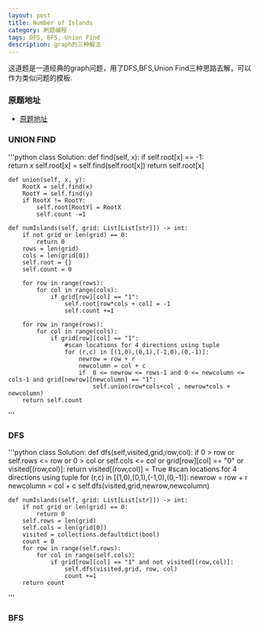 ```yaml
---
layout: post
title: Number of Islands
category: 刷题编程
tags: DFS, BFS, Union Find
description: graph的三种解法
---
```


这道题是一道经典的graph问题，用了DFS,BFS,Union Find三种思路去解，可以作为类似问题的模板.


### 原题地址

- [原题地址](https://leetcode.com/problems/number-of-islands/description/)
  
###  UNION FIND

'''python
class Solution:
    def find(self, x):
        if self.root[x] == -1:           
            return x
        self.root[x] = self.find(self.root[x])
        return self.root[x]

    def union(self, x, y):
        RootX = self.find(x)
        RootY = self.find(y)
        if RootX != RootY:
            self.root[RootY] = RootX
            self.count -=1

    def numIslands(self, grid: List[List[str]]) -> int:
        if not grid or len(grid) == 0:
            return 0
        rows = len(grid)
        cols = len(grid[0])
        self.root = {}
        self.count = 0

        for row in range(rows):
            for col in range(cols):
                if grid[row][col] == "1":
                    self.root[row*cols + col] = -1
                    self.count +=1

        for row in range(rows):
            for col in range(cols):
                if grid[row][col] == "1":
                    #scan locations for 4 directions using tuple
                    for (r,c) in [(1,0),(0,1),(-1,0),(0,-1)]:
                        newrow = row + r
                        newcolumn = col + c
                        if  0 <= newrow <= rows-1 and 0 <= newcolumn <= cols-1 and grid[newrow][newcolumn] == "1":
                            self.union(row*cols+col , newrow*cols + newcolumn)
        return self.count
'''

 

### DFS

'''python
class Solution:
    def dfs(self,visited,grid,row,col):
        if  0 > row or self.rows <= row or 0 > col or self.cols <= col or grid[row][col] == "0" or visited[(row,col)]:
            return 
        visited[(row,col)] = True 
        #scan locations for 4 directions using tuple
        for (r,c) in [(1,0),(0,1),(-1,0),(0,-1)]:
            newrow = row + r
            newcolumn = col + c
            self.dfs(visited,grid,newrow,newcolumn)

    def numIslands(self, grid: List[List[str]]) -> int:  
        if not grid or len(grid) == 0:
            return 0
        self.rows = len(grid)
        self.cols = len(grid[0])    
        visited = collections.defaultdict(bool)
        count = 0
        for row in range(self.rows):
            for col in range(self.cols):
                if grid[row][col] == "1" and not visited[(row,col)]:
                    self.dfs(visited,grid, row, col)
                    count +=1
        return count

'''

### BFS